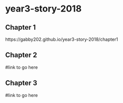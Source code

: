 # year3-story-2018

<h2>Chapter 1</h2>
https://gabby202.github.io/year3-story-2018/chapter1


<h2>Chapter 2</h2>
#link to go here


<h2>Chapter 3</h2>
#link to go here
